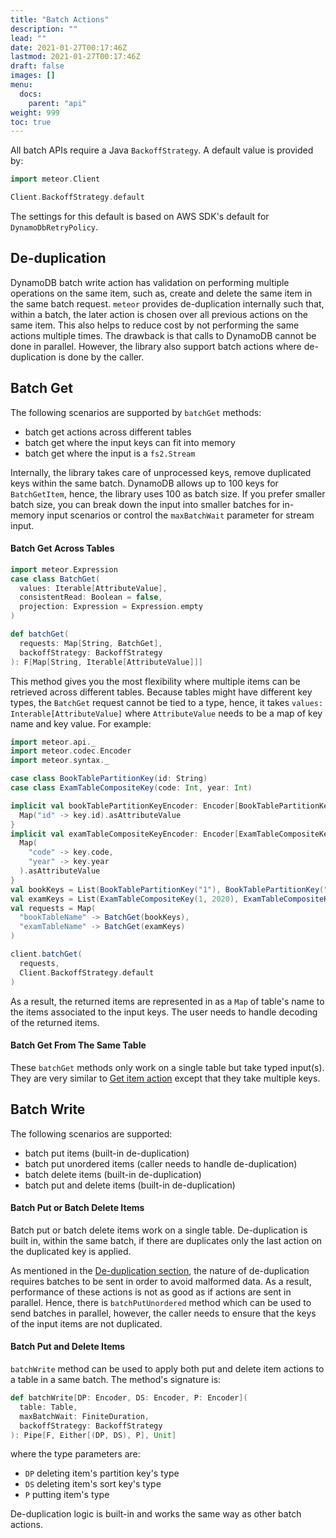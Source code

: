 ```yaml
---
title: "Batch Actions"
description: ""
lead: ""
date: 2021-01-27T00:17:46Z
lastmod: 2021-01-27T00:17:46Z
draft: false
images: []
menu: 
  docs:
    parent: "api"
weight: 999
toc: true
---
```


All batch APIs require a Java `BackoffStrategy`. A default value is provided by:

```scala
import meteor.Client

Client.BackoffStrategy.default
```

The settings for this default is based on AWS SDK's default for `DynamoDbRetryPolicy`.

## De-duplication

DynamoDB batch write action has validation on performing multiple operations on the same item, such 
as, create and delete the same item in the same batch request. `meteor` provides de-duplication 
internally such that, within a batch, the later action is chosen over all previous actions on the 
same item. This also helps to reduce cost by not performing the same actions multiple times. The 
drawback is that calls to DynamoDB cannot be done in parallel. However, the library also support
batch actions where de-duplication is done by the caller.

## Batch Get

The following scenarios are supported by `batchGet` methods:

- batch get actions across different tables
- batch get where the input keys can fit into memory
- batch get where the input is a `fs2.Stream`

Internally, the library takes care of unprocessed keys, remove duplicated keys within the same 
batch. DynamoDB allows up to 100 keys for `BatchGetItem`, hence, the library uses 100 as batch size.
If you prefer smaller batch size, you can break down the input into smaller batches for in-memory 
input scenarios or control the `maxBatchWait` parameter for stream input.

#### Batch Get Across Tables

```scala
import meteor.Expression
case class BatchGet(
  values: Iterable[AttributeValue],
  consistentRead: Boolean = false,
  projection: Expression = Expression.empty
)

def batchGet(
  requests: Map[String, BatchGet],
  backoffStrategy: BackoffStrategy
): F[Map[String, Iterable[AttributeValue]]]
```

This method gives you the most flexibility where multiple items can be retrieved across different 
tables. Because tables might have different key types, the `BatchGet` request cannot be tied to a 
type, hence, it takes `values: Interable[AttributeValue]` where `AttributeValue` needs to be a map
of key name and key value. For example:

```scala
import meteor.api._
import meteor.codec.Encoder
import meteor.syntax._

case class BookTablePartitionKey(id: String)
case class ExamTableCompositeKey(code: Int, year: Int)

implicit val bookTablePartitionKeyEncoder: Encoder[BookTablePartitionKey] = Encoder.instance { key =>
  Map("id" -> key.id).asAttributeValue
}
implicit val examTableCompositeKeyEncoder: Encoder[ExamTableCompositeKey] = Encoder.instance { key =>
  Map(
    "code" -> key.code,
    "year" -> key.year
  ).asAttributeValue
}
val bookKeys = List(BookTablePartitionKey("1"), BookTablePartitionKey("2")).map(_.asAttributeValue)
val examKeys = List(ExamTableCompositeKey(1, 2020), ExamTableCompositeKey(2, 2021)).map(_.asAttributeValue)
val requests = Map(
  "bookTableName" -> BatchGet(bookKeys),
  "examTableName" -> BatchGet(examKeys)
)

client.batchGet(
  requests,
  Client.BackoffStrategy.default
)
```
As a result, the returned items are represented in as a `Map` of table's name to the items 
associated to the input keys. The user needs to handle decoding of the returned items.

#### Batch Get From The Same Table

These `batchGet` methods only work on a single table but take typed input(s). They are very similar
to [Get item action](../itemactions#get) except that they take multiple keys.

## Batch Write

The following scenarios are supported:

- batch put items (built-in de-duplication)
- batch put unordered items (caller needs to handle de-duplication)
- batch delete items (built-in de-duplication)
- batch put and delete items (built-in de-duplication)

#### Batch Put or Batch Delete Items

Batch put or batch delete items work on a single table. De-duplication is built in, within the same 
batch, if there are duplicates only the last action on the duplicated key is applied.

As mentioned in the [De-duplication section](#de-duplication), the nature of de-duplication requires
batches to be sent in order to avoid malformed data. As a result, performance of these actions is 
not as good as if actions are sent in parallel. Hence, there is `batchPutUnordered` method which can
be used to send batches in parallel, however, the caller needs to ensure that the keys of the input
items are not duplicated.

#### Batch Put and Delete Items

`batchWrite` method can be used to apply both put and delete item actions to a table in a same 
batch. The method's signature is:

```scala
def batchWrite[DP: Encoder, DS: Encoder, P: Encoder](
  table: Table,
  maxBatchWait: FiniteDuration,
  backoffStrategy: BackoffStrategy
): Pipe[F, Either[(DP, DS), P], Unit]
```

where the type parameters are:

- `DP` deleting item's partition key's type
- `DS` deleting item's sort key's type
- `P` putting item's type

De-duplication logic is built-in and works the same way as other batch actions.
